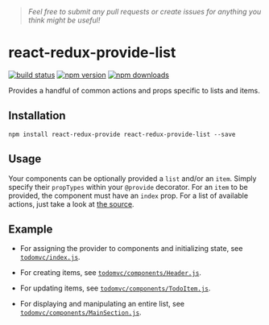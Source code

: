 > *Feel free to submit any pull requests or create issues for anything you think might be useful!*

# react-redux-provide-list

[![build status](https://img.shields.io/travis/loggur/react-redux-provide-list/master.svg?style=flat-square)](https://travis-ci.org/loggur/react-redux-provide-list) [![npm version](https://img.shields.io/npm/v/react-redux-provide-list.svg?style=flat-square)](https://www.npmjs.com/package/react-redux-provide-list)
[![npm downloads](https://img.shields.io/npm/dm/react-redux-provide-list.svg?style=flat-square)](https://www.npmjs.com/package/react-redux-provide-list)

Provides a handful of common actions and props specific to lists and items.


## Installation

```
npm install react-redux-provide react-redux-provide-list --save
```


## Usage

Your components can be optionally provided a `list` and/or an `item`.  Simply specify their `propTypes` within your `@provide` decorator.  For an `item` to be provided, the component must have an `index` prop.  For a list of available actions, just take a look at [the source](https://github.com/loggur/react-redux-provide-list/blob/master/src/index.js).


## Example

- For assigning the provider to components and initializing state, see [`todomvc/index.js`](https://github.com/loggur/react-redux-provide/blob/master/examples/todomvc/index.js#L6).

- For creating items, see [`todomvc/components/Header.js`](https://github.com/loggur/react-redux-provide/blob/master/examples/todomvc/components/Header.js).

- For updating items, see [`todomvc/components/TodoItem.js`](https://github.com/loggur/react-redux-provide/blob/master/examples/todomvc/components/TodoItem.js).

- For displaying and manipulating an entire list, see [`todomvc/components/MainSection.js`](https://github.com/loggur/react-redux-provide/blob/master/examples/todomvc/components/MainSection.js).
